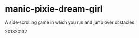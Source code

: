 # manic-pixie-dream-girl
A side-scrolling game in which you run and jump over obstacles


201320132
